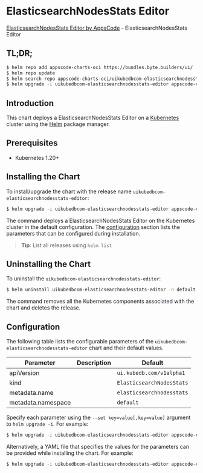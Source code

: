 # ElasticsearchNodesStats Editor

[ElasticsearchNodesStats Editor by AppsCode](https://appscode.com) - ElasticsearchNodesStats Editor

## TL;DR;

```bash
$ helm repo add appscode-charts-oci https://bundles.byte.builders/ui/
$ helm repo update
$ helm search repo appscode-charts-oci/uikubedbcom-elasticsearchnodesstats-editor --version=v0.9.0
$ helm upgrade -i uikubedbcom-elasticsearchnodesstats-editor appscode-charts-oci/uikubedbcom-elasticsearchnodesstats-editor -n default --create-namespace --version=v0.9.0
```

## Introduction

This chart deploys a ElasticsearchNodesStats Editor on a [Kubernetes](http://kubernetes.io) cluster using the [Helm](https://helm.sh) package manager.

## Prerequisites

- Kubernetes 1.20+

## Installing the Chart

To install/upgrade the chart with the release name `uikubedbcom-elasticsearchnodesstats-editor`:

```bash
$ helm upgrade -i uikubedbcom-elasticsearchnodesstats-editor appscode-charts-oci/uikubedbcom-elasticsearchnodesstats-editor -n default --create-namespace --version=v0.9.0
```

The command deploys a ElasticsearchNodesStats Editor on the Kubernetes cluster in the default configuration. The [configuration](#configuration) section lists the parameters that can be configured during installation.

> **Tip**: List all releases using `helm list`

## Uninstalling the Chart

To uninstall the `uikubedbcom-elasticsearchnodesstats-editor`:

```bash
$ helm uninstall uikubedbcom-elasticsearchnodesstats-editor -n default
```

The command removes all the Kubernetes components associated with the chart and deletes the release.

## Configuration

The following table lists the configurable parameters of the `uikubedbcom-elasticsearchnodesstats-editor` chart and their default values.

|     Parameter      | Description |               Default                |
|--------------------|-------------|--------------------------------------|
| apiVersion         |             | <code>ui.kubedb.com/v1alpha1</code>  |
| kind               |             | <code>ElasticsearchNodesStats</code> |
| metadata.name      |             | <code>elasticsearchnodesstats</code> |
| metadata.namespace |             | <code>default</code>                 |


Specify each parameter using the `--set key=value[,key=value]` argument to `helm upgrade -i`. For example:

```bash
$ helm upgrade -i uikubedbcom-elasticsearchnodesstats-editor appscode-charts-oci/uikubedbcom-elasticsearchnodesstats-editor -n default --create-namespace --version=v0.9.0 --set apiVersion=ui.kubedb.com/v1alpha1
```

Alternatively, a YAML file that specifies the values for the parameters can be provided while
installing the chart. For example:

```bash
$ helm upgrade -i uikubedbcom-elasticsearchnodesstats-editor appscode-charts-oci/uikubedbcom-elasticsearchnodesstats-editor -n default --create-namespace --version=v0.9.0 --values values.yaml
```

